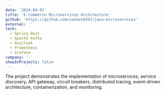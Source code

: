 ```yaml
---
date: '2024-04-01'
title: 'E-Commerce Microservices Architecture'
github: 'https://github.com/sanket8397/java-microservices'
external: ''
tech:
  - Spring Boot
  - Apache Kafka
  - Keycloak
  - Prometheus
  - Grafana
company: '-'
showInProjects: false
---
```


 The project demonstrates the implementation of microservices, service discovery, API gateway, circuit breakers, distributed tracing, event-driven architecture, containerization, and monitoring.